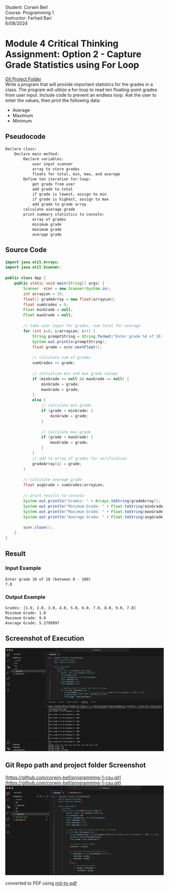 Student: Corwin Bell <br>
Course: Programming 1 <br>
Instructor: Farhad Bari <br>
6/08/2024
# Module 4 Critical Thinking Assignment: Option 2 - Capture Grade Statistics using For Loop
[Git Project Folder](https://github.com/corwin-bell/programming-1-csu/tree/main/module_4) <br>
Write a program that will provide important statistics for the grades in a class. The program will utilize a for-loop to read ten floating-point grades from user input. Include code to prevent an endless loop. Ask the user to enter the values, then print the following data:
- Average
- Maximum
- Minimum

## Pseudocode
```
Declare class:
	Declare main method:
        Declare variables:
            user input scanner
            array to store grades
            floats for total, min, max, and average
		Define ten iteration for-loop:
            get grade from user
            add grade to total
            if grade is lowest, assign to min
            if grade is highest, assign to max
            add grade to grade array
        calculate average grade
        print summary statistics to console:
            array of grades
            minimum grade
            maximum grade
            average grade
```
## Source Code
```java
import java.util.Arrays;
import java.util.Scanner;

public class App {
    public static void main(String[] args) {
        Scanner  scnr = new Scanner(System.in);
        int arrayLen = 10;
        float[] gradeArray = new float[arrayLen];
        float sumGrades = 0;
        Float minGrade = null;
        Float maxGrade = null;

        // take user input for grades, sum total for average
        for (int i=0; i<arrayLen; i++) {
            String promptString = String.format("Enter grade %d of 10 (between 0 - 100)", i + 1);
            System.out.println(promptString);
            float grade = scnr.nextFloat(); 
            
            // calculate sum of grades
            sumGrades += grade;

            // initialize min and max grade values
            if (minGrade == null && maxGrade == null) {
                minGrade = grade;
                maxGrade = grade;
            }
            else {
                // calculate min grade
                if (grade < minGrade) {
                    minGrade = grade;
                }
    
                // calculate max grade
                if (grade > maxGrade) {
                    maxGrade = grade;
                }
            } 
            // add to array of grades for verification
            gradeArray[i] = grade;  
        }

        // calculate average grade
        float avgGrade = sumGrades/arrayLen;
        
        // print results to console
        System.out.println("Grades: " + Arrays.toString(gradeArray));
        System.out.println("Minimum Grade: " + Float.toString(minGrade));
        System.out.println("Maximum Grade: " + Float.toString(maxGrade));
        System.out.println("Average Grade: " + Float.toString(avgGrade));

        scnr.close();
    }
}
```

## Result
### Input Example
```
Enter grade 10 of 10 (between 0 - 100)
7.8
```
### Output Example
```
Grades: [1.0, 2.0, 3.0, 4.0, 5.0, 6.0, 7.0, 8.0, 9.0, 7.8]
Minimum Grade: 1.0
Maximum Grade: 9.0
Average Grade: 5.2799997
```
## Screenshot of Execution
![Screenshot of Execution](execution.png "Screenshot of Execution")

## Git Repo path and project folder Screenshot
[https://github.com/corwin-bell/programming-1-csu.git](https://github.com/corwin-bell/programming-1-csu.git)
![module 4 project folder screenshot](project_folder.png)

converted to PDF using [md-to-pdf](https://github.com/simonhaenisch/md-to-pdf)
